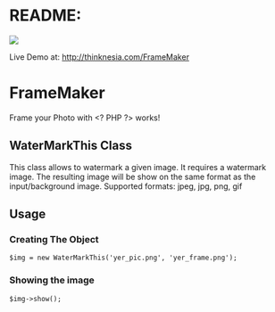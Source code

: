 <h1>README:</h1>
<img src="https://github.com/aghanathan/FrameMaker/blob/master/Example-Framed-Picture.png"/>

Live Demo at: <a href="http://thinknesia.com/FrameMaker">http://thinknesia.com/FrameMaker</a>

# FrameMaker
Frame your Photo with &lt;? PHP ?> works!

<h2>WaterMarkThis Class</h2>
This class allows to watermark a given image. It requires a watermark image.
The resulting image will be show on the same format as the input/background image. Supported formats: jpeg, jpg, png, gif

<h2>Usage</h2>
<h3>Creating The Object</h3>
<pre><code>$img = new WaterMarkThis('yer_pic.png', 'yer_frame.png');</code></pre>
<h3>Showing the image</h3>
<pre><code>$img->show();</code></pre>

